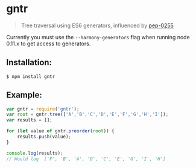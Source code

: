 # gntr

> Tree traversal using ES6 generators, influenced by [pep-0255](http://legacy.python.org/dev/peps/pep-0255/)

Currently you must use the `--harmony-generators` flag when running node 0.11.x to get access to generators.

## Installation: 

```
$ npm install gntr

```

## Example:

```js
var gntr = require('gntr');
var root = gntr.tree(['A','B','C','D','E','F','G','H','I']);
var results = [];

for (let value of gntr.preorder(root)) {
    results.push(value);
}

console.log(results);
// Would log  ['F', 'B', 'A', 'D', 'C', 'E', 'G', 'I', 'H']
```
